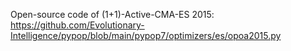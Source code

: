 Open-source code of (1+1)-Active-CMA-ES 2015: https://github.com/Evolutionary-Intelligence/pypop/blob/main/pypop7/optimizers/es/opoa2015.py
